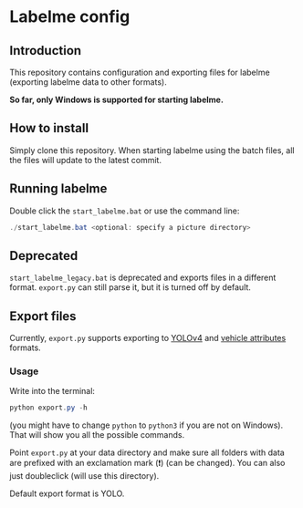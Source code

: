 # Labelme config

## Introduction

This repository contains configuration and exporting files for labelme (exporting labelme data to other formats).

**So far, only Windows is supported for starting labelme.**

## How to install

Simply clone this repository. When starting labelme using the batch files, all the files will update to the latest commit.

## Running labelme

Double click the `start_labelme.bat` or use the command line:

```powershell
./start_labelme.bat <optional: specify a picture directory>
```

## Deprecated

`start_labelme_legacy.bat` is deprecated and exports files in a different format. `export.py` can still parse it, but it is turned off by default.

## Export files

Currently, `export.py` supports exporting to [YOLOv4](https://github.com/AlexeyAB/Yolo_mark/issues/60#issuecomment-401854885) and [vehicle attributes](https://github.com/openvinotoolkit/training_extensions/tree/misc/misc/tensorflow_toolkit/vehicle_attributes) formats.

### Usage

Write into the terminal:

```powershell
python export.py -h
```

(you might have to change `python` to `python3` if you are not on Windows). That will show you all the possible commands.

Point `export.py` at your data directory and make sure all folders with data are prefixed with an exclamation mark (❗) (can be changed). You can also just doubleclick (will use this directory).

Default export format is YOLO.
